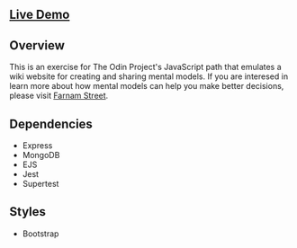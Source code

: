 ## [Live Demo](https://calm-brushlands-83436.onrender.com/)

## Overview
This is an exercise for The Odin Project's JavaScript path that emulates a wiki website for creating and sharing mental models.
If you are interesed in learn more about how mental models can help you make better decisions, please visit [Farnam Street](https://fs.blog/).

## Dependencies
  - Express
  - MongoDB
  - EJS
  - Jest
  - Supertest


## Styles
  - Bootstrap
